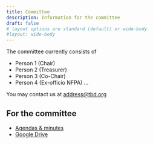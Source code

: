 ```yaml
---
title: Committee
description: Information for the committee
draft: false
# layout options are standard (default) or wide-body
#layout: wide-body
---
```


The committee currently consists of

- Person 1 (Chair)
- Person 2 (Treasurer)
- Person 3 (Co-Chair)
- Person 4 (Ex-officio NFPA)
...

You may contact us at address@tbd.org

## For the committee

- [Agendas & minutes](https://drive.google.com/drive/u/1/folders/1w3z2WTHaffZb5t-m2W0KuHXM32jtX5mX)
- [Google Drive](https://drive.google.com/drive/u/1/folders/1l16LrtrwA_PwJS64GykMfLBV04fcFma4)
